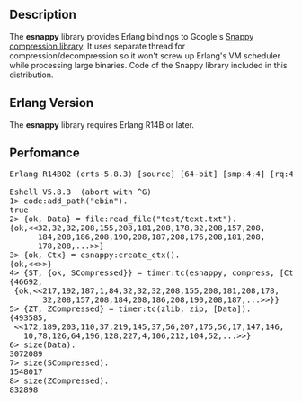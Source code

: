 ## Description

The **esnappy** library provides Erlang bindings to Google's
[Snappy compression library](http://code.google.com/p/snappy/).
It uses separate thread for compression/decompression so it won't
screw up Erlang's VM scheduler while processing large binaries.
Code of the Snappy library included in this distribution.

## Erlang Version

The **esnappy** library requires Erlang R14B or later.

## Perfomance

<pre>
Erlang R14B02 (erts-5.8.3) [source] [64-bit] [smp:4:4] [rq:4] [async-threads:0] [hipe] [kernel-poll:false]

Eshell V5.8.3  (abort with ^G)
1> code:add_path("ebin").
true
2> {ok, Data} = file:read_file("test/text.txt").
{ok,<<32,32,32,208,155,208,181,208,178,32,208,157,208,
      184,208,186,208,190,208,187,208,176,208,181,208,
      178,208,...>>}
3> {ok, Ctx} = esnappy:create_ctx().
{ok,<<>>}
4> {ST, {ok, SCompressed}} = timer:tc(esnappy, compress, [Ctx, Data]).
{46692,
 {ok,<<217,192,187,1,84,32,32,32,208,155,208,181,208,178,
       32,208,157,208,184,208,186,208,190,208,187,...>>}}
5> {ZT, ZCompressed} = timer:tc(zlib, zip, [Data]).
{493585,
 <<172,189,203,110,37,219,145,37,56,207,175,56,17,147,146,
   10,78,126,64,196,128,227,4,106,212,104,52,...>>}
6> size(Data).
3072089
7> size(SCompressed).
1548017
8> size(ZCompressed).
832898
</pre>
